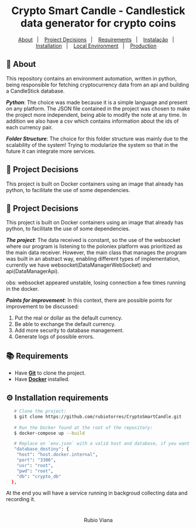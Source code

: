 <h1 align="center">
   Crypto Smart Candle - Candlestick data generator for crypto coins
</h1>

<p align="center">
  <a href="#page_with_curl-sobre">About</a>&nbsp;&nbsp;&nbsp;|&nbsp;&nbsp;&nbsp;
  <a href="#scroll-decisões-de-projeto">Project Decisions</a>&nbsp;&nbsp;&nbsp;|&nbsp;&nbsp;&nbsp;
  <a href="#books-requisitos">Requirements</a>&nbsp;&nbsp;&nbsp;|&nbsp;&nbsp;&nbsp;
  <a href="#gear-instalação-de-requisitos">Instalação</a>&nbsp;&nbsp;&nbsp;|&nbsp;&nbsp;&nbsp;
  <a href="#rocket-iniciando-aplicação">Installation</a>&nbsp;&nbsp;&nbsp;|&nbsp;&nbsp;&nbsp;
  <a href="#no_entry-computer-ambiente-local">Local Environment</a>&nbsp;&nbsp;&nbsp;|&nbsp;&nbsp;&nbsp;
  <a href="#computer-ambiente-de-produção">Production</a>&nbsp;&nbsp;&nbsp;
</p>

## :page_with_curl: About
This repository contains an environment automation, written in python, being responsible for fetching cryptocurrency data from an api and building a CandleStick database.

***Python***: The choice was made because it is a simple language and present on any platform. The JSON file contained in the project was chosen to make the project more independent, being able to modify the note at any time. In addition we also have a csv which contains information about the ids of each currency pair.

***Folder Structure***: The choice for this folder structure was mainly due to the scalability of the system! Trying to modularize the system so that in the future it can integrate more services.

## :scroll: Project Decisions

This project is built on Docker containers using an image that already has python, to facilitate the use of some dependencies.

## :scroll: Project Decisions

This project is built on Docker containers using an image that already has python, to facilitate the use of some dependencies.

***The project***: The data received is constant, so the use of the websocket where our program is listening to the poloniex platform was prioritized as the main data receiver. However, the main class that manages the program was built in an abstract way, enabling different types of implementation, currently we have websocket(DataManagerWebSocket) and api(DataManagerApi).

obs: websocket appeared unstable, losing connection a few times running in the docker.

***Points for improvement***: In this context, there are possible points for improvement to be discussed:

   1. Put the real or dollar as the default currency.
   2. Be able to exchange the default currency.
   3. Add more security to database management.
   4. Generate logs of possible errors.

## :books: Requirements
- Have [**Git**](https://git-scm.com/) to clone the project.
- Have [**Docker**](https://www.docker.com/) installed.

## :gear: Installation requirements
``` bash
   # Clone the project:
   $ git clone https://github.com/rubiotorres/CryptoSmartCandle.git
  
   # Run the Docker found at the root of the repository:
   $ docker-compose up --build

   # Replace on `env.json` with a valid host and database, if you want run on docker with localhost use `host.docker.internal` as host
   "database_destiny": {
    "host": "host.docker.internal",
    "port": "3306",
    "usr": "root",
    "pwd": "root",
    "db": "crypto_db"
  },

```
At the end you will have a service running in backgroud collecting data and recording it.

<h1></h1>

<p align="center">Rubio Viana</p>